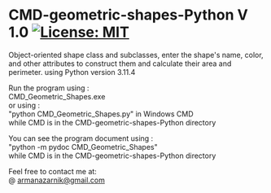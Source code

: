 # CMD-geometric-shapes-Python V 1.0 [![License: MIT](https://img.shields.io/badge/License-MIT-yellow.svg)](https://opensource.org/licenses/MIT)  
Object-oriented shape class and subclasses, enter the shape's name, color, and other attributes to construct them and calculate their area and perimeter.
using Python version 3.11.4  

Run the program using :  
CMD_Geometric_Shapes.exe  
or using :  
"python CMD_Geometric_Shapes.py" in Windows CMD  
while CMD is in the CMD-geometric-shapes-Python directory  

You can see the program document using :  
"python -m pydoc CMD_Geometric_Shapes"  
 while CMD is in the CMD-geometric-shapes-Python
 directory  
  
Feel free to contact me at:  
@ armanazarnik@gmail.com
